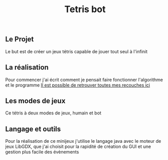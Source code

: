 <div align="center">
<h1> Tetris bot</h1>

</div>



<br>

## Le Projet

Le but est de créer un jeux tétris capable de jouer tout seul à l'infinit


## La réalisation

Pour commencer j'ai écrit comment je pensait faire fonctionner l'algorithme et le programme
<a href="doc/">Il est possible de retrouver toutes mes recouches ici</a>

## Les modes de jeux

Ce tétris à deux modes de jeux, humain et bot


## Langage et outils

Pour la réalisation de ce minijeux j'utilise le langage java avec le moteur de jeux LibGDX, que j'ai choisit pour la rapidité de création du GUI et une gestion plus facile des évènements
